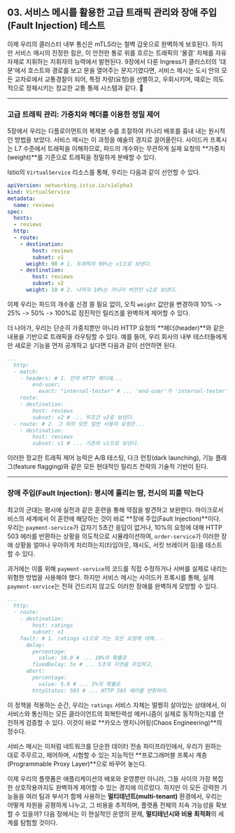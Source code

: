 ## 03\. 서비스 메시를 활용한 고급 트래픽 관리와 장애 주입(Fault Injection) 테스트

이제 우리의 클러스터 내부 통신은 mTLS라는 철벽 갑옷으로 완벽하게 보호된다. 하지만 서비스 메시의 진정한 힘은, 이 안전한 통로 위를 흐르는 트래픽의 '물결' 자체를 자유자재로 지휘하는 지휘자의 능력에서 발현된다. 9장에서 다룬 Ingress가 클러스터의 '대문'에서 호스트와 경로를 보고 문을 열어주는 문지기였다면, 서비스 메시는 도시 안의 모든 교차로에서 교통경찰이 되어, 특정 차량(요청)을 선별하고, 우회시키며, 때로는 의도적으로 정체시키는 정교한 교통 통제 시스템과 같다. 🚦

-----

### 고급 트래픽 관리: 가중치와 헤더를 이용한 정밀 제어

5장에서 우리는 디플로이먼트의 복제본 수를 조절하여 카나리 배포를 흉내 내는 원시적인 방법을 보았다. 서비스 메시는 이 과정을 예술의 경지로 끌어올린다. 사이드카 프록시는 L7 수준에서 트래픽을 이해하므로, 파드의 개수와는 무관하게 실제 요청의 \*\*가중치(weight)\*\*를 기준으로 트래픽을 정밀하게 분배할 수 있다.

Istio의 `VirtualService` 리소스를 통해, 우리는 다음과 같이 선언할 수 있다.

```yaml
apiVersion: networking.istio.io/v1alpha3
kind: VirtualService
metadata:
  name: reviews
spec:
  hosts:
  - reviews
  http:
  - route:
    - destination:
        host: reviews
        subset: v1
      weight: 90 # 1. 트래픽의 90%는 v1으로 보낸다.
    - destination:
        host: reviews
        subset: v2
      weight: 10 # 2. 나머지 10%는 카나리 버전인 v2로 보낸다.
```

이제 우리는 파드의 개수를 신경 쓸 필요 없이, 오직 `weight` 값만을 변경하여 10% -\> 25% -\> 50% -\> 100%로 점진적인 릴리즈를 완벽하게 제어할 수 있다.

더 나아가, 우리는 단순히 가중치뿐만 아니라 HTTP 요청의 \*\*헤더(header)\*\*와 같은 내용을 기반으로 트래픽을 라우팅할 수 있다. 예를 들어, 우리 회사의 내부 테스터들에게만 새로운 기능을 먼저 공개하고 싶다면 다음과 같이 선언하면 된다.

```yaml
...
  http:
  - match:
    - headers: # 1. 만약 HTTP 헤더에...
        end-user:
          exact: "internal-tester" # ... 'end-user'가 'internal-tester'인 요청이라면,
    route:
    - destination:
        host: reviews
        subset: v2 # ... 무조건 v2로 보낸다.
  - route: # 2. 그 외의 모든 일반 사용자 요청은...
    - destination:
        host: reviews
        subset: v1 # ... 기존의 v1으로 보낸다.
```

이러한 정교한 트래픽 제어 능력은 A/B 테스팅, 다크 런칭(dark launching), 기능 플래그(feature flagging)와 같은 모든 현대적인 릴리즈 전략의 기술적 기반이 된다.

-----

### 장애 주입(Fault Injection): 평시에 흘리는 땀, 전시의 피를 막는다

최고의 군대는 평시에 실전과 같은 훈련을 통해 약점을 발견하고 보완한다. 마이크로서비스의 세계에서 이 훈련에 해당하는 것이 바로 \*\*장애 주입(Fault Injection)\*\*이다. 우리는 `payment-service`가 갑자기 5초간 응답이 없거나, 10%의 요청에 대해 HTTP 503 에러를 반환하는 상황을 의도적으로 시뮬레이션하여, `order-service`가 이러한 장애 상황을 얼마나 우아하게 처리하는지(타임아웃, 재시도, 서킷 브레이커 등)를 테스트할 수 있다.

과거에는 이를 위해 `payment-service`의 코드를 직접 수정하거나 서버를 실제로 내리는 위험한 방법을 사용해야 했다. 하지만 서비스 메시는 사이드카 프록시를 통해, 실제 `payment-service`는 전혀 건드리지 않고도 이러한 장애를 완벽하게 모방할 수 있다.

```yaml
...
  http:
  - route:
    - destination:
        host: ratings
        subset: v1
    fault: # 1. ratings v1으로 가는 모든 요청에 대해...
      delay:
        percentage:
          value: 10.0 # ... 10%의 확률로
        fixedDelay: 5s # ... 5초의 지연을 주입하고,
      abort:
        percentage:
          value: 5.0 # ... 5%의 확률로
        httpStatus: 503 # ... HTTP 503 에러를 반환하라.
```

이 정책을 적용하는 순간, 우리는 `ratings` 서비스 자체는 멀쩡히 살아있는 상태에서, 이 서비스와 통신하는 모든 클라이언트의 회복탄력성 메커니즘이 실제로 동작하는지를 안전하게 검증할 수 있다. 이것이 바로 \*\*카오스 엔지니어링(Chaos Engineering)\*\*의 정수다.

서비스 메시는 이처럼 네트워크를 단순한 데이터 전송 파이프라인에서, 우리가 원하는 대로 주무르고, 제어하며, 시험할 수 있는 지능적인 \*\*프로그래머블 프록시 계층(Programmable Proxy Layer)\*\*으로 바꾸어 놓는다.

이제 우리의 플랫폼은 애플리케이션의 배포와 운영뿐만 아니라, 그들 사이의 가장 복잡한 상호작용까지도 완벽하게 제어할 수 있는 경지에 이르렀다. 하지만 이 모든 강력한 기능들을 여러 팀과 부서가 함께 사용하는 **멀티테넌트(multi-tenant)** 환경에서, 우리는 어떻게 자원을 공평하게 나누고, 그 비용을 추적하며, 플랫폼 전체의 지속 가능성을 확보할 수 있을까? 다음 장에서는 이 현실적인 운영의 문제, **멀티테넌시와 비용 최적화**의 세계를 탐험할 것이다.